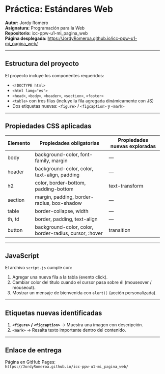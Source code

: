 # Práctica: Estándares Web

**Autor:** Jordy Romero  
**Asignatura:** Programación para la Web  
**Repositorio:** icc-ppw-u1-mi_pagina_web  
**Página desplegada:** https://JordyRomeroa.github.io/icc-ppw-u1-mi_pagina_web/

---

## Estructura del proyecto
El proyecto incluye los componentes requeridos:
- `<!DOCTYPE html>`
- `<html lang="es">`
- `<head>`, `<body>`, `<header>`, `<section>`, `<footer>`
- `<table>` con tres filas (incluye la fila agregada dinámicamente con JS)
- Dos etiquetas nuevas: `<figure>` / `<figcaption>` y `<mark>`

---

## Propiedades CSS aplicadas

| Elemento | Propiedades obligatorias | Propiedades nuevas exploradas |
|-----------|--------------------------|-------------------------------|
| body | background-color, font-family, margin | — |
| header | background-color, color, text-align, padding | — |
| h2 | color, border-bottom, padding-bottom | text-transform |
| section | margin, padding, border-radius, box-shadow | — |
| table | border-collapse, width | — |
| th, td | border, padding, text-align | — |
| button | background-color, color, border-radius, cursor, :hover | transition |

---

## JavaScript

El archivo `script.js` cumple con:
1. Agregar una nueva fila a la tabla (evento click).
2. Cambiar color del título cuando el cursor pasa sobre él (mouseover / mouseout).
3. Mostrar un mensaje de bienvenida con `alert()` (acción personalizada).

---

## Etiquetas nuevas identificadas

1. **`<figure>` / `<figcaption>`** → Muestra una imagen con descripción.  
2. **`<mark>`** → Resalta texto importante dentro del contenido.

---

## Enlace de entrega
Página en GitHub Pages:  
`https://JordyRomeroa.github.io/icc-ppw-u1-mi_pagina_web/`


